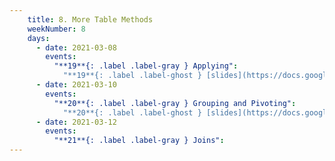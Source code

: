 ```yaml
---
    title: 8. More Table Methods
    weekNumber: 8
    days:
      - date: 2021-03-08
        events:
          "**19**{: .label .label-gray } Applying":
            "**19**{: .label .label-ghost } [slides](https://docs.google.com/presentation/d/1UtyCsjVuScAQhSuwdDPwwkHGbsRwynxtVmx4GoJ7u38/edit?usp=sharing) • [code](https://datahub.berkeley.edu/hub/user-redirect/git-sync?repo=https://github.com/surajrampure/data-94-sp21&subPath=lecture/lec19/lec19.ipynb) • [code HTML](resources/assets/lecture/lec19/lec19.html) • [QC](https://edstem.org/us/courses/3251/lessons/11131/slides/53985) • readings: [CIT 8.1](https://www.inferentialthinking.com/chapters/08/1/Applying_a_Function_to_a_Column.html)"
      - date: 2021-03-10
        events:
          "**20**{: .label .label-gray } Grouping and Pivoting":
            "**20**{: .label .label-ghost } [slides](https://docs.google.com/presentation/d/1ZtOXpS6vmArqOI-bYGpvkISGkW7DNiqQXYkKbYkjZ2M/edit?usp=sharing) • [code](https://datahub.berkeley.edu/hub/user-redirect/git-sync?repo=https://github.com/surajrampure/data-94-sp21&subPath=lecture/lec20/lec20.ipynb) • [code HTML](resources/assets/lecture/lec20/lec20.html) • [QC](https://edstem.org/us/courses/3251/lessons/11206/slides/54159) • readings: [CIT 8.2](https://www.inferentialthinking.com/chapters/08/2/Classifying_by_One_Variable.html), [8.3](https://www.inferentialthinking.com/chapters/08/3/Cross-Classifying_by_More_than_One_Variable.html); [Table Visualizer](http://data8.org/interactive_table_functions/)"
      - date: 2021-03-12
        events:
          "**21**{: .label .label-gray } Joins":
---
```

